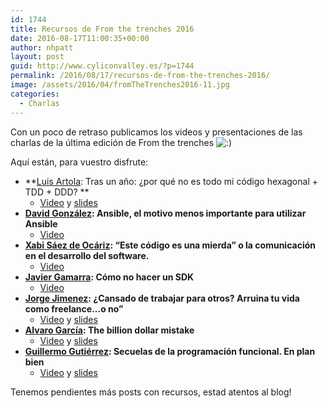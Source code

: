 ```yaml
---
id: 1744
title: Recursos de From the trenches 2016
date: 2016-08-17T11:00:35+00:00
author: nhpatt
layout: post
guid: http://www.cyliconvalley.es/?p=1744
permalink: /2016/08/17/recursos-de-from-the-trenches-2016/
image: /assets/2016/04/fromTheTrenches2016-11.jpg
categories:
  - Charlas
---
```

Con un poco de retraso publicamos los videos y presentaciones de las charlas de la última edición de From the trenches <img src="http://www.cyliconvalley.es/wp-includes/images/smilies/icon_smile.gif" alt=":)" class="wp-smiley" />

Aquí están, para vuestro disfrute:

  * **<span style="text-decoration: underline;"><a href="https://twitter.com/artolamola" target="_blank">Luis Artola</a></span>: Tras un año: ¿por qué no es todo mi código hexagonal + TDD + DDD? ** 
      * [Video](https://www.youtube.com/watch?v=op7f1jQ5xOw) y [slides](https://spines.me/p/luisartola/por-que-no-toda-mi-estrategia-es-unitario-plus-hexagonal-y-mi-acceso-a-bd-con-repositorios-de-verdad)
  * **<span style="text-decoration: underline;"><a href="https://twitter.com/penguinjournals" target="_blank">David González</a></span>: Ansible, el motivo menos importante para utilizar Ansible** 
      * [Video](https://www.youtube.com/watch?v=I5cGW9DVrCQ)
  * **<span style="text-decoration: underline;"><a href="https://twitter.com/ziraco" target="_blank">Xabi Sáez de Ocáriz</a></span>: &#8220;Este código es una mierda&#8221; o la comunicación en el desarrollo del software.** 
      * [Video](https://www.youtube.com/watch?v=OI9Q0iXPx1M)
  * **<a href="https://twitter.com/nhpatt" target="_blank">Javier Gamarra</a>: Cómo no hacer un SDK** 
      * [Video](https://www.youtube.com/watch?v=w989fS2Qdx0)
  * **<span style="text-decoration: underline;"><a href="https://twitter.com/semurat" target="_blank">Jorge Jimenez</a></span>: ¿Cansado de trabajar para otros? Arruina tu vida como freelance…o no&#8221;** 
      * [Video](https://www.youtube.com/watch?v=Sc6ld1b2zjY) y [slides](http://www.slideshare.net/semurat/freelancing-61812098)
  * **<span style="text-decoration: underline;"><a href="https://twitter.com/aloaisa" target="_blank">Alvaro García</a></span>: The billion dollar mistake** 
      * [Video](https://www.youtube.com/watch?v=Yd8xAgQkIqQ) y [slides](http://www.slideshare.net/loaisa/the-billion-dollar-mistake)
  * **<a href="https://twitter.com/ggalmazor" target="_blank">Guillermo Gutiérrez</a>: Secuelas de la programación funcional. En plan bien** 
      * [Video](https://www.youtube.com/watch?v=vds9yfHjoxg) y [slides](http://www.slideshare.net/ggalmazor/aftermath-of-functional-programming-the-good-parts-61810876)

Tenemos pendientes más posts con recursos, estad atentos al blog!